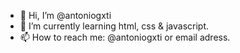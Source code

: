 - 👋 Hi, I’m @antoniogxti
- 🌱 I’m currently learning html, css & javascript.
- 📫 How to reach me: @antoniogxti or email adress.


<!---
antoniogxti/antoniogxti is a ✨ special ✨ repository because its `README.md` (this file) appears on your GitHub profile.
You can click the Preview link to take a look at your changes.
--->
